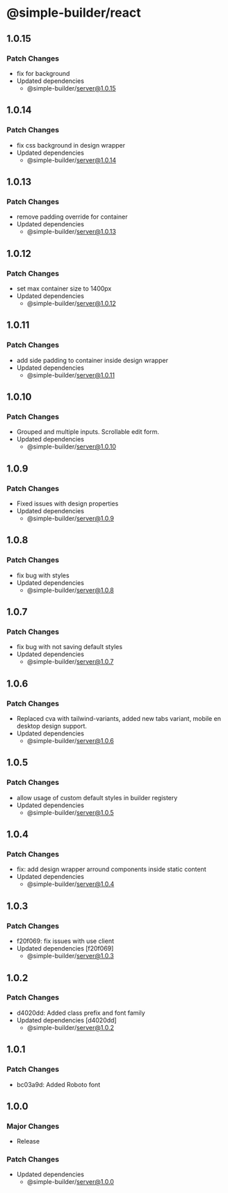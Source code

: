 # @simple-builder/react

## 1.0.15

### Patch Changes

- fix for background
- Updated dependencies
  - @simple-builder/server@1.0.15

## 1.0.14

### Patch Changes

- fix css background in design wrapper
- Updated dependencies
  - @simple-builder/server@1.0.14

## 1.0.13

### Patch Changes

- remove padding override for container
- Updated dependencies
  - @simple-builder/server@1.0.13

## 1.0.12

### Patch Changes

- set max container size to 1400px
- Updated dependencies
  - @simple-builder/server@1.0.12

## 1.0.11

### Patch Changes

- add side padding to container inside design wrapper
- Updated dependencies
  - @simple-builder/server@1.0.11

## 1.0.10

### Patch Changes

- Grouped and multiple inputs. Scrollable edit form.
- Updated dependencies
  - @simple-builder/server@1.0.10

## 1.0.9

### Patch Changes

- Fixed issues with design properties
- Updated dependencies
  - @simple-builder/server@1.0.9

## 1.0.8

### Patch Changes

- fix bug with styles
- Updated dependencies
  - @simple-builder/server@1.0.8

## 1.0.7

### Patch Changes

- fix bug with not saving default styles
- Updated dependencies
  - @simple-builder/server@1.0.7

## 1.0.6

### Patch Changes

- Replaced cva with tailwind-variants, added new tabs variant, mobile en desktop design support.
- Updated dependencies
  - @simple-builder/server@1.0.6

## 1.0.5

### Patch Changes

- allow usage of custom default styles in builder registery
- Updated dependencies
  - @simple-builder/server@1.0.5

## 1.0.4

### Patch Changes

- fix: add design wrapper arround components inside static content
- Updated dependencies
  - @simple-builder/server@1.0.4

## 1.0.3

### Patch Changes

- f20f069: fix issues with use client
- Updated dependencies [f20f069]
  - @simple-builder/server@1.0.3

## 1.0.2

### Patch Changes

- d4020dd: Added class prefix and font family
- Updated dependencies [d4020dd]
  - @simple-builder/server@1.0.2

## 1.0.1

### Patch Changes

- bc03a9d: Added Roboto font

## 1.0.0

### Major Changes

- Release

### Patch Changes

- Updated dependencies
  - @simple-builder/server@1.0.0
